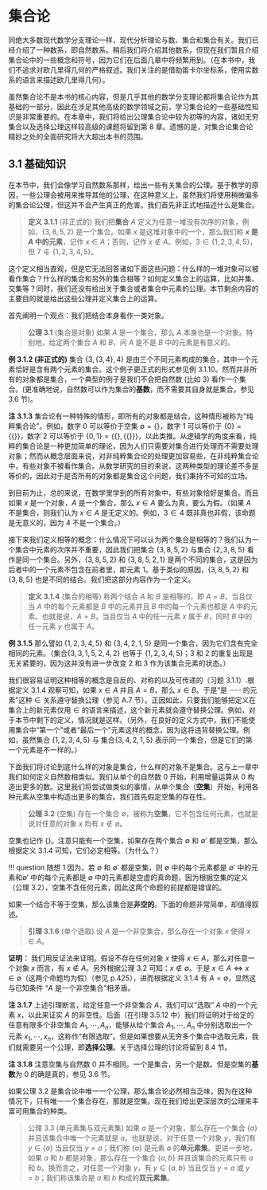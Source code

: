# 集合论

同绝大多数现代数学分支理论一样，现代分析理论与数、集合和集合有关。我们已经介绍了一种数系，即自然数系。稍后我们将介绍其他数系，但现在我们暂且介绍集合论中的一些概念和符号，因为它们在后面几章中将频繁用到。（在本书中，我们不追求对欧几里得几何的严格叙述。我们关注的是借助笛卡尔坐标系，使用实数系的语言来描述欧几里得几何）。

虽然集合论不是本书的核心内容，但是几乎其他的数学分支理论都将集合论作为其基础的一部分，因此在涉足其他高级的数学领域之前，学习集合论的一些基础性知识是非常重要的。在本章中，我们将给出公理集合论中较为初等的内容，诸如无穷集合以及选择公理这样较高级的课题将留到第 8 章。遗憾的是，对集合论集合论精妙之处的全面研究将大大超出本书的范围。

## 3.1 基础知识

在本节中，我们会像学习自然数系那样，给出一些有关集合的公理。基于教学的原因，一些公理会被用来推导其他的公理，在这种意义上，虽然我们将使用稍微偏多的集合论公理，但这并不会产生真正的危害。我们首先非正式地描述什么是集合。

> **定义 3.1.1** (非正式的) 我们把**集合** $A$ 定义为任意一堆没有次序的对象，例如，$\{3,8,5,2\}$ 是一个集合。如果 $x$ 是这堆对象中的一个，那么我们称 **$x$ 是 $A$ 中的元素**，记作 $x \in A$；否则，记作 $x \notin A$。例如，$3 \in \{1,2,3,4,5\}$，但 $7 \notin \{1,2,3,4,5\}$。

这个定义相当直观，但是它无法回答诸如下面这些问题：什么样的一堆对象可以被看作集合？什么样的集合和另外的集合相等？如何定义集合上的运算，比如并集、交集等？同时，我们还没有给出关于集合或者集合中元素的公理。本节剩余内容的主要目的就是给出这些公理并定义集合上的运算。

首先阐明一个观点：我们把结合本身看作一类对象。

> **公理 3.1** (集合是对象) 如果 $A$ 是一个集合，那么 $A$ 本身也是一个对象。特别地，给定两个集合 $A$ 和 $B$，问 $A$ 是不是 $B$ 中的元素是有意义的。

**例 3.1.2 (非正式的)** 集合 $\{3,\{3,4\},4\}$ 是由三个不同元素构成的集合，其中一个元素恰好是含有两个元素的集合。这个例子更正式的形式参见例 3.1.10。然而并非所有的对象都是集合，一个典型的例子是我们不会把自然数 (比如 $3$) 看作一个集合。(更准确地说，自然数可以作为集合的**基数**，而不需要其自身就是集合。参见 3.6 节)。

**注 3.1.3** 集合论有一种特殊的情形，即所有的对象都是结合，这种情形被称为“纯粹集合论”。例如，数字 $0$ 可以等价于空集 $\emptyset = \{\}$，数字 $1$ 可以等价于 $\{0\}=\{\{\}\}$，数字 $2$ 可以等价于 $\{0,1\} = \{\{\},\{\{\}\}\}$，以此类推。从逻辑学的角度来看，纯粹的集合论是一种更加简单的理论，因为人们只需要对集合进行处理而不需要处理对象；然而从概念层面来说，对非纯粹集合论的处理更加容易些，在非纯粹集合论中，有些对象不被看作集合。从数学研究的目的来说，这两种类型的理论差不多是等价的，因此对于是否所有的对象都是集合这个问题，我们秉持不可知的立场。

到目前为止，总的来说，在数学里学到的所有对象中，有些对象恰好是集合。而且如果 $x$ 是一个对象，$A$ 是一个集合，那么 $x \in A$ 要么为真，要么为假。（如果 $A$ 不是集合，则我们认为 $x \in A$ 是无定义的。例如，$3 \in 4$ 既非真也非假，该命题是无意义的，因为 $4$ 不是一个集合。）

接下来我们定义相等的概念：什么情况下可以认为两个集合是相等的？我们认为一个集合中元素的次序并不重要，因此我们把集合 $\{3,8,5,2\}$ 与集合 $\{2,3,8,5\}$ 看作是同一个集合。另外，$\{3,8,5,2\}$ 和 $\{3,8,5,2,1\}$ 是两个不同的集合，这是因为后者中的一个元素不包含在前者里，即元素 $1$。基于类似的原因，$\{3,8,5,2\}$ 和$\{3,8,5\}$ 也是不同的结合。我们把这部分内容作为一个定义。

> **定义 3.1.4** (集合的相等) 称两个结合 $A$ 和 $B$ 是相等的，即 $A = B$，当且仅当 $A$ 中的每个元素都是 $B$ 中的元素并且 $B$ 中的每一个元素也都是 $A$ 中的元素。也就是说，$A = B$，当且仅当 $A$ 中的任一元素 $x$ 属于 $B$，同时 $B$ 中的任一元素 $y$ 也属于 $A$。

**例 3.1.5** 那么譬如 $\{1,2,3,4,5\}$ 和 $\{3,4,2,1,5\}$ 是同一个集合，因为它们含有完全相同的元素。（集合$\{3,3,1,5,2,4,2\}$ 也等于 $\{1,2,3,4,5\}$；$3$ 和 $2$ 的重复出现是无关紧要的，因为这并没有进一步改变 $2$ 和 $3$ 作为该集合元素的状态。）

我们很容易证明这种相等的概念是自反的、对称的以及可传递的（习题 3.1.1）.根据定义 3.1.4 观察可知，如果 $x \in A$ 并且 $A=B$，那么 $x \in B$。于是“是 ······ 的元素”这种 $\in$ 关系遵守替换公理（参见 A.7 节）。正因如此，只要我们能够把定义在集合上的新元素仅用 $\in$ 的语言来描述，这个新元素就会遵守替换公理。例如，对于本节中剩下的定义，情况就是这样。（另外，在良好的定义方式中，我们不能使用集合中“第一个”或者“最后一个”元素这样的概念，因为这将违背替换公理。例如，虽然集合 $\{1,2,3,4,5\}$ 与 集合$\{3,4,2,1,5\}$ 表示同一个集合，但是它们的第一个元素是不一样的。）

下面我们将讨论到底什么样的对象是集合，什么样的对象不是集合。这与上一章中我们如何定义自然数相类似。我们从单个的自然数 $0$ 开始，利用增量运算从 $0$ 构造出更多的数。这里我们将尝试做类似的事情，从单个集合（**空集**）开始，利用各种元素从空集中构造出更多的集合。我们首先假定空集的存在性。

> **公理 3.2** (空集) 存在一个集合 $\emptyset$，被称为**空集**，它不包含任何元素，也就是说对任意的对象 $x$ 均有 $x \notin \emptyset$。

空集也记作 $\{\}$。注意只能有一个空集，如果存在两个集合 $\emptyset$ 和 $\emptyset'$ 都是空集，那么根据定义 3.1.4 可知，它们必定相等。（为什么？）

!!! question 随想 1
    因为，若 $\emptyset$ 和 $\emptyset'$ 都是空集，则 $\emptyset$ 中的每个元素都是 $\emptyset'$ 中的元素和$\emptyset'$ 中的每个元素都是 $\emptyset$ 中的元素都是空虚的真命题，因为根据空集的定义（公理 3.2），空集不含任何元素，因此这两个命题的前提都是错误的。

如果一个结合不等于空集，那么该集合是**非空的**。下面的命题非常简单，却值得叙述。

> **引理 3.1.6** (单个选取) 设 $A$ 是一个非空集合，那么存在一个对象 $x$ 使得 $x \in A$。

**证明：** 我们用反证法来证明。假设不存在任何对象 $x$ 使得 $x \in A$，那么对任意一个对象 $x$ 而言，有 $x \notin A$。另外根据公理 3.2 可知：$x \notin \emptyset$。于是 $x \in A \Leftrightarrow x \in \emptyset$（这两个命题均为假）（参见 p.425），进而根据定义 3.1.4 有 $A = \emptyset$，显然这与已知条件 “$A$ 是一个非空集合”相矛盾。

**注 3.1.7** 上述引理断言，给定任意一个非空集合 $A$，我们可以“选取” $A$ 中的一个元素 $x$，以此来证实 $A$ 的非空性。后面（在引理 3.5.12 中）我们将证明对于给定的任意有限多个非空集合 $A_1,\cdots,A_n$，能够从给个集合 $A_1,\cdots,A_n$ 中分别选取出一个元素 $x_1,\cdots,x_n$，这称作“有限选取”。但是如果想要从无穷多个集合中选取元素，我们就需要另一个公理，即**选择公理**。关于选择公理的讨论将留到 8.4 节。

**注 3.1.8** 注意空集与自然数 $0$ 并不相同。一个是集合，另一个是数。但是空集的**基数**为 $0$ 的确是真的，参见 3.6 节。

如果公理 3.2 是集合论中唯一一个公理，那么集合论必然相当乏味，因为在这种情况下，只有唯一一个集合存在，那就是空集。现在我们给出更深层次的公理来丰富可用集合的种类。

> 公理 3.3 (单元素集与双元素集) 如果 $a$ 是一个对象，那么存在一个集合 $\{a\}$ 并且该集合中唯一个元素就是 $a$。也就是说，对于任意一个对象 $y$，我们有 $y \in \{a\}$ 当且仅当 $y = a$；我们称 $\{a\}$ 是元素 $a$ 的**单元素集**。更进一步地，如果 $a$ 和 $b$ 都是对象，那么存在一个集合 $\{a,b\}$ 并且该集合的元素只有 $a$ 和 $b$。换而言之，对任意一个对象 $y$，有 $y \in \{a, b\}$ 当且仅当 $y = a$ 或 $y = b$；我们称该集合是 $a$ 和 $b$ 构成的**双元素集**。